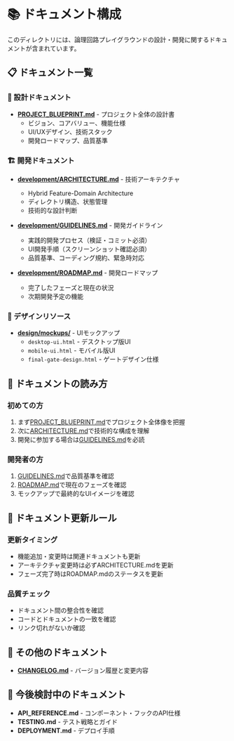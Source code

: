 # 📚 ドキュメント構成

このディレクトリには、論理回路プレイグラウンドの設計・開発に関するドキュメントが含まれています。

## 📋 ドキュメント一覧

### 🎯 設計ドキュメント
- **[PROJECT_BLUEPRINT.md](./PROJECT_BLUEPRINT.md)** - プロジェクト全体の設計書
  - ビジョン、コアバリュー、機能仕様
  - UI/UXデザイン、技術スタック
  - 開発ロードマップ、品質基準

### 🏗️ 開発ドキュメント
- **[development/ARCHITECTURE.md](./development/ARCHITECTURE.md)** - 技術アーキテクチャ
  - Hybrid Feature-Domain Architecture
  - ディレクトリ構造、状態管理
  - 技術的な設計判断

- **[development/GUIDELINES.md](./development/GUIDELINES.md)** - 開発ガイドライン
  - 実践的開発プロセス（検証・コミット必須）
  - UI開発手順（スクリーンショット確認必須）
  - 品質基準、コーディング規約、緊急時対応

- **[development/ROADMAP.md](./development/ROADMAP.md)** - 開発ロードマップ
  - 完了したフェーズと現在の状況
  - 次期開発予定の機能

### 🎨 デザインリソース
- **[design/mockups/](./design/mockups/)** - UIモックアップ
  - `desktop-ui.html` - デスクトップ版UI
  - `mobile-ui.html` - モバイル版UI
  - `final-gate-design.html` - ゲートデザイン仕様

## 🔄 ドキュメントの読み方

### 初めての方
1. まず[PROJECT_BLUEPRINT.md](./PROJECT_BLUEPRINT.md)でプロジェクト全体像を把握
2. 次に[ARCHITECTURE.md](./development/ARCHITECTURE.md)で技術的な構成を理解
3. 開発に参加する場合は[GUIDELINES.md](./development/GUIDELINES.md)を必読

### 開発者の方
1. [GUIDELINES.md](./development/GUIDELINES.md)で品質基準を確認
2. [ROADMAP.md](./development/ROADMAP.md)で現在のフェーズを確認
3. モックアップで最終的なUIイメージを確認

## 📝 ドキュメント更新ルール

### 更新タイミング
- 機能追加・変更時は関連ドキュメントも更新
- アーキテクチャ変更時は必ずARCHITECTURE.mdを更新
- フェーズ完了時はROADMAP.mdのステータスを更新

### 品質チェック
- ドキュメント間の整合性を確認
- コードとドキュメントの一致を確認
- リンク切れがないか確認

## 📄 その他のドキュメント

- **[CHANGELOG.md](./CHANGELOG.md)** - バージョン履歴と変更内容

## 🚀 今後検討中のドキュメント

- **API_REFERENCE.md** - コンポーネント・フックのAPI仕様
- **TESTING.md** - テスト戦略とガイド
- **DEPLOYMENT.md** - デプロイ手順